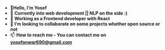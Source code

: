 + 👋**Hello, I’m Yosef**
+ 👀 **Currently into web development || NLP on the side :)**
+ 🌱 **Working as a Frontend developer with React**
+ 💞️ **I’m looking to collaborate on some projects whether open source or not**
+ 📫 **How to reach me - You can contact me on yosefanwar690@gmail.com**
